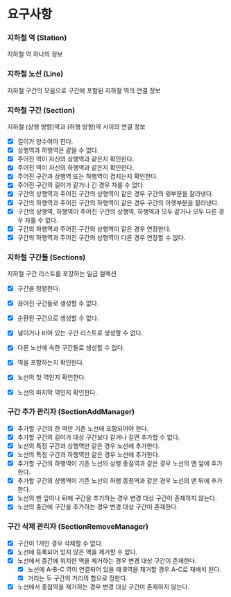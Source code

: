 # 요구사항

### 지하철 역 (Station)
지하철 역 하나의 정보

### 지하철 노선 (Line)
지하철 구간의 모음으로 구간에 포함된 지하철 역의 연결 정보

### 지하철 구간 (Section)
지하철 (상행 방향)역과 (하행 방향)역 사이의 연결 정보

- [x] 길이가 양수여야 한다.
- [x] 상행역과 하행역은 같을 수 없다.
- [x] 주어진 역이 자신의 상행역과 같은지 확인한다.
- [x] 주어진 역이 자신의 하행역과 같은지 확인한다.
- [x] 주어진 구간과 상행역 또는 하행역이 겹치는지 확인한다.
- [x] 주어진 구간의 길이가 같거나 긴 경우 자를 수 없다.
- [x] 구간의 상행역과 주어진 구간의 상행역이 같은 경우 구간의 윗부분을 잘라낸다.
- [x] 구간의 하행역과 주어진 구간의 하행역이 같은 경우 구간의 아랫부분을 잘라낸다.
- [x] 구간의 상행역, 하행역이 주어진 구간의 상행역, 하행역과 모두 같거나 모두 다른 경우 자를 수 없다.
- [x] 구간의 하행역과 주어진 구간의 상행역이 같은 경우 연장한다.
- [x] 구간의 하행역과 주어진 구간의 상행역이 다른 경우 연장할 수 없다.

### 지하철 구간들 (Sections)
지하철 구간 리스트를 포장하는 일급 컬렉션

- [x] 구간을 정렬한다.
- [x] 끊어진 구간들로 생성할 수 없다.
- [x] 순환된 구간으로 생성할 수 없다.
- [x] 널이거나 비어 있는 구간 리스트로 생성할 수 없다.
- [x] 다른 노선에 속한 구간들로 생성할 수 없다.

- [x] 역을 포함하는지 확인한다.
- [x] 노선의 첫 역인지 확인한다.
- [x] 노선의 마지막 역인지 확인한다.

### 구간 추가 관리자 (SectionAddManager)
- [x] 추가할 구간의 한 역만 기존 노선에 포함되어야 한다.
- [x] 추가할 구간의 길이가 대상 구간보다 같거나 길면 추가할 수 없다.
- [x] 노선의 특정 구간과 상행역만 같은 경우 노선에 추가한다.
- [x] 노선의 특정 구간과 하행역만 같은 경우 노선에 추가한다.
- [x] 추가할 구간의 하행역이 기존 노선의 상행 종점역과 같은 경우 노선의 맨 앞에 추가한다.
- [x] 추가할 구간의 상행역이 기존 노선의 하행 종점역과 같은 경우 노선의 맨 뒤에 추가한다.
- [x] 노선의 맨 앞이나 뒤에 구간을 추가하는 경우 변경 대상 구간이 존재하지 않는다.
- [x] 노선의 중간에 구간을 추가하는 경우 변경 대상 구간이 존재한다.

### 구간 삭제 관리자 (SectionRemoveManager)
- [x] 구간이 1개인 경우 삭제할 수 없다.
- [x] 노선에 등록되어 있지 않은 역을 제거할 수 없다.
- [x] 노선에서 중간에 위치한 역을 제거하는 경우 변경 대상 구간이 존재한다.
  - [x] 노선에 A-B-C 역이 연결되어 있을 때 B역을 제거할 경우 A-C로 재배치 된다.
  - [x] 거리는 두 구간의 거리의 합으로 정한다.
- [x] 노선에서 종점역을 제거하는 경우 변경 대상 구간이 존재하지 않는다.
